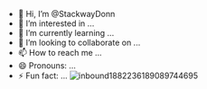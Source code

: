 - 👋 Hi, I’m @StackwayDonn
- 👀 I’m interested in ...
- 🌱 I’m currently learning ...
- 💞️ I’m looking to collaborate on ...
- 📫 How to reach me ...
- 😄 Pronouns: ...
- ⚡ Fun fact: ...
![inbound1882236189089744695](https://github.com/user-attachments/assets/5d5a438a-235e-4417-94e3-8516244af721)

<!---
StackwayDonn/StackwayDonn is a ✨ special ✨ repository because its `README.md` (this file) appears on your GitHub profile.
You can click the Preview link to take a look at your changes.
--->

